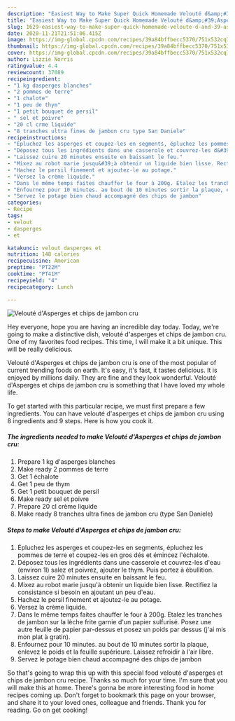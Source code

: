 ```yaml
---
description: "Easiest Way to Make Super Quick Homemade Velouté d&amp;#39;Asperges et chips de jambon cru"
title: "Easiest Way to Make Super Quick Homemade Velouté d&amp;#39;Asperges et chips de jambon cru"
slug: 1629-easiest-way-to-make-super-quick-homemade-veloute-d-and-39-asperges-et-chips-de-jambon-cru
date: 2020-11-21T21:51:06.415Z
image: https://img-global.cpcdn.com/recipes/39a84bffbecc5370/751x532cq70/veloute-dasperges-et-chips-de-jambon-cru-photo-principale-de-la-recette.jpg
thumbnail: https://img-global.cpcdn.com/recipes/39a84bffbecc5370/751x532cq70/veloute-dasperges-et-chips-de-jambon-cru-photo-principale-de-la-recette.jpg
cover: https://img-global.cpcdn.com/recipes/39a84bffbecc5370/751x532cq70/veloute-dasperges-et-chips-de-jambon-cru-photo-principale-de-la-recette.jpg
author: Lizzie Norris
ratingvalue: 4.4
reviewcount: 37089
recipeingredient:
- "1 kg dasperges blanches"
- "2 pommes de terre"
- "1 chalote"
- "1 peu de thym"
- "1 petit bouquet de persil"
- " sel et poivre"
- "20 cl crme liquide"
- "8 tranches ultra fines de jambon cru type San Daniele"
recipeinstructions:
- "Épluchez les asperges et coupez-les en segments, épluchez les pommes de terre et coupez-les en gros dés et émincez l&#39;échalote."
- "Déposez tous les ingrédients dans une casserole et couvrez-les d&#39;eau (environ 1l) salez et poivrez, ajouter le thym. Puis portez à ébullition."
- "Laissez cuire 20 minutes ensuite en baissant le feu."
- "Mixez au robot marie jusqu&#39;à obtenir un liquide bien lisse. Rectifiez la consistance si besoin en ajoutant un peu d&#39;eau."
- "Hachez le persil finement et ajoutez-le au potage."
- "Versez la crème liquide."
- "Dans le même temps faites chauffer le four à 200g. Etalez les tranches de jambon sur la lèche frite garnie d&#39;un papier sulfurisé. Posez une autre feuille de papier par-dessus et posez un poids par dessus (j&#39;ai mis mon plat à gratin)."
- "Enfournez pour 10 minutes. au bout de 10 minutes sortir la plaque, enlevez le poids et la feuille supérieure. Laissez refroidir à l&#39;air libre."
- "Servez le potage bien chaud accompagné des chips de jambon"
categories:
- Recipe
tags:
- velout
- dasperges
- et

katakunci: velout dasperges et 
nutrition: 148 calories
recipecuisine: American
preptime: "PT22M"
cooktime: "PT41M"
recipeyield: "4"
recipecategory: Lunch

---
```



![Velouté d&#39;Asperges et chips de jambon cru](https://img-global.cpcdn.com/recipes/39a84bffbecc5370/751x532cq70/veloute-dasperges-et-chips-de-jambon-cru-photo-principale-de-la-recette.jpg)

Hey everyone, hope you are having an incredible day today. Today, we're going to make a distinctive dish, velouté d&#39;asperges et chips de jambon cru. One of my favorites food recipes. This time, I will make it a bit unique. This will be really delicious.

Velouté d&#39;Asperges et chips de jambon cru is one of the most popular of current trending foods on earth. It's easy, it's fast, it tastes delicious. It is enjoyed by millions daily. They are fine and they look wonderful. Velouté d&#39;Asperges et chips de jambon cru is something that I have loved my whole life.




To get started with this particular recipe, we must first prepare a few ingredients. You can have velouté d&#39;asperges et chips de jambon cru using 8 ingredients and 9 steps. Here is how you cook it.

<!--inarticleads1-->

##### The ingredients needed to make Velouté d&#39;Asperges et chips de jambon cru:

1. Prepare 1 kg d&#39;asperges blanches
1. Make ready 2 pommes de terre
1. Get 1 échalote
1. Get 1 peu de thym
1. Get 1 petit bouquet de persil
1. Make ready  sel et poivre
1. Prepare 20 cl crème liquide
1. Make ready 8 tranches ultra fines de jambon cru (type San Daniele)




<!--inarticleads2-->

##### Steps to make Velouté d&#39;Asperges et chips de jambon cru:

1. Épluchez les asperges et coupez-les en segments, épluchez les pommes de terre et coupez-les en gros dés et émincez l&#39;échalote.
1. Déposez tous les ingrédients dans une casserole et couvrez-les d&#39;eau (environ 1l) salez et poivrez, ajouter le thym. Puis portez à ébullition.
1. Laissez cuire 20 minutes ensuite en baissant le feu.
1. Mixez au robot marie jusqu&#39;à obtenir un liquide bien lisse. Rectifiez la consistance si besoin en ajoutant un peu d&#39;eau.
1. Hachez le persil finement et ajoutez-le au potage.
1. Versez la crème liquide.
1. Dans le même temps faites chauffer le four à 200g. Etalez les tranches de jambon sur la lèche frite garnie d&#39;un papier sulfurisé. Posez une autre feuille de papier par-dessus et posez un poids par dessus (j&#39;ai mis mon plat à gratin).
1. Enfournez pour 10 minutes. au bout de 10 minutes sortir la plaque, enlevez le poids et la feuille supérieure. Laissez refroidir à l&#39;air libre.
1. Servez le potage bien chaud accompagné des chips de jambon




So that's going to wrap this up with this special food velouté d&#39;asperges et chips de jambon cru recipe. Thanks so much for your time. I'm sure that you will make this at home. There's gonna be more interesting food in home recipes coming up. Don't forget to bookmark this page on your browser, and share it to your loved ones, colleague and friends. Thank you for reading. Go on get cooking!
